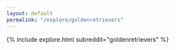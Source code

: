 ```yaml
---
layout: default
permalink: "/explore/goldenretrievers"
---
```


<link rel="stylesheet" type="text/css" href="/static/css/explore.css">
{% include explore.html subreddit="goldenretrievers" %}
